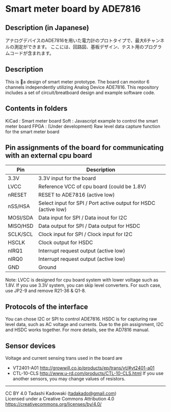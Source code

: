 # Smart meter board by ADE7816

## Description (in Japanese)
アナログデバイスのADE7816を用いた電力計のプロトタイプで、最大6チャンネルの測定ができます。
ここには、回路図、基板デザイン、テスト用のプログラムコードが含まれます。

## Description
This is a design of smart meter prototype.
The board can monitor 6 channels independently utilizing Analog Device ADE7816.
This repository includes a set of circuit/breatboard design and example software code.

## Contents in folders
KiCad : Smart meter board
Soft  : Javascript example to control the smart meter board
FPGA  : (Under development) Raw level data capture function for the smart meter board

## Pin assignments of the board for communicating with an external cpu board
| Pin | Description |
| --- | --- |
| 3.3V     | 3.3V input for the board |
| LVCC     | Reference VCC of cpu board (could be 1.8V) |
| nRESET   | RESET to ADE7816 (active low) |
| nSS/HSA  | Select input for SPI / Port active output for HSDC (active low) |
| MOSI/SDA | Data input for SPI / Data inout for I2C |
| MISO/HSD | Data output for SPI / Data output for HSDC |
| SCLK/SCL | Clock input for SPI / Clock input for I2C |
| HSCLK    | Clock output for HSDC |
| nIRQ1    | Interrupt request output (active low) |
| nIRQ0    | Interrupt request output (active low) |
| GND      | Ground |

Note: LVCC is designed for cpu board system with lower voltage such as 1.8V.
If you use 3.3V system, you can skip level converters.
For such case, use JP2-9 and remove R21-36 & Q1-8.

## Protocols of the interface
You can chose I2C or SPI to control ADE7816.
HSDC is for capturing raw level data, such as AC voltage and currents.
Due to the pin assignment, I2C and HSDC works together.
For more details, see the AD7816 manual.

## Sensor devices
Voltage and current sensing trans used in the board are
* VT2401-A01 http://growwill.co.jp/products/ep/trans/vt/#vt2401-a01
* CTL-10-CLS http://www.u-rd.com/products/CTL-10-CLS.html
If you use another sensors, you may change values of resistors.

----------
CC BY 4.0 Tadashi Kadowaki (tadakado@gmail.com)  
Licensed under a Creative Commons Attribution 4.0  
https://creativecommons.org/licenses/by/4.0/  


